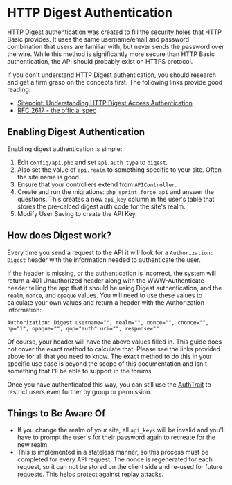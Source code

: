 # HTTP Digest Authentication
HTTP Digest authentication was created to fill the security holes that HTTP Basic provides. It uses the same username/email and password combination that users are familiar with, but never sends the password over the wire. While this method is significantly more secure than HTTP Basic authentication, the API should probably exist on HTTPS protocol.

If you don't understand HTTP Digest authentication, you should research and get a firm grasp on the concepts first. The following links provide good reading: 

* [Sitepoint: Understanding HTTP Digest Access Authentication](http://www.sitepoint.com/understanding-http-digest-access-authentication/)
* [RFC 2617 - the official spec](http://www.faqs.org/rfcs/rfc2617.html)

## Enabling Digest Authentication
Enabling digest authentication is simple: 

1. Edit `config/api.php` and set `api.auth_type` to `digest`. 
2. Also set the value of `api.realm` to something specific to your site. Often the site name is good.
3. Ensure that your controllers extend from `APIController`.
4. Create and run the migrations: `php sprint forge api` and answer the questions. This creates a new `api_key` column in the user's table that stores the pre-calced digest auth code for the site's realm.
5. Modify User Saving to create the API Key.

## How does Digest work?
Every time you send a request to the API it will look for a `Authorization: Digest` header with the information needed to authenticate the user. 

If the header is missing, or the authentication is incorrect, the system will return a 401 Unauthorized header along with the WWW-Authenticate header telling the app that it should be using Digest authentication, and the `realm`, `nonce`, and `opaque` values. You will need to use these values to calculate your own values and return a header with the Authorization information: 

	Authorization: Digest username="", realm="", nonce="", cnonce="", np="1", opaque="", qop="auth" uri="", response=""
	
Of course, your header will have the above values filled in. This guide does not cover the exact method to calculate that. Please see the links provided above for all that you need to know. The exact method to do this in your specific use case is beyond the scope of this documentation and isn't something that I'll be able to support in the forums.

Once you have authenticated this way, you can still use the [AuthTrait](security/auth_trait) to restrict users even further by group or permission.

## Things to Be Aware Of

* If you change the realm of your site, all `api_keys` will be invalid and you'll have to prompt the user's for their password again to recreate for the new realm.
* This is implemented in a stateless manner, so this process must be completed for every API request. The nonce is regenerated for each request, so it can not be stored on the client side and re-used for future requests. This helps protect against replay attacks.
